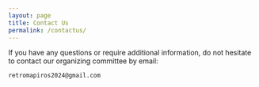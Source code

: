 ```yaml
---
layout: page
title: Contact Us
permalink: /contactus/
---
```


If you have any questions or require additional information, do not hesitate to contact our organizing committee by email: 

`retromapiros2024@gmail.com`
